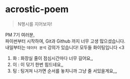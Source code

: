 # acrostic-poem
> N행시를 지어보자!

PM 7기 여러분,   
파이썬부터 시작하여, Git과 Github 까지 너무 고생 많으셨습니다.   
내일부터는 `데이터 분석` 강의가 있습니다!
모두들 화이팅입니다 <3

1. 화 : 화장실 줄이 점심시간마다 너무 길어요,,
2. 이 : 이 닦기 한번 힘드네요,,
3. 팅 : 팅겨져 나가면 순서를 놓치니까 그냥 줄 서있을게요,,,
